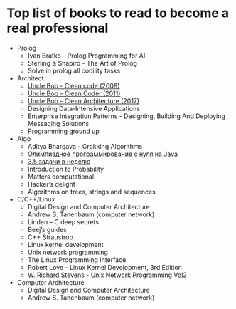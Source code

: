 # Top list of books to read to become a real professional

* Prolog
    * Ivan Bratko - Prolog Programming for AI
    * Sterling & Shapiro  - The Art of Prolog
    * Solve in prolog all codility tasks
* Architect
    * [Uncle Bob - Clean code (2008)](https://www.amazon.com/gp/product/B001GSTOAM)
    * [Uncle Bob - Clean Coder (2011)](https://www.amazon.com/gp/product/B0050JLC9Y)
    * [Uncle Bob - Clean Architecture (2017)](https://www.amazon.com/gp/product/B075LRM681)
    * Designing Data-Intensive Applications
    * Enterprise Integration Patterns - Designing, Building And Deploying Messaging Solutions
    * Programming ground up
* Algo
    * Aditya Bhargava - Grokking Algorithms
    * [Олимпиадное программирование с нуля на Java](https://www.youtube.com/channel/UCwZIfY8SZvct6_nYkjmODrg/playlists)
    * [3.5 задачи в неделю](https://www.youtube.com/channel/UCM01TVLxMvqEXq4Z9AFl-jA/playlists)
    * Introduction to Probability
    * Matters computational
    * Hacker’s delight
    * Algorithms on trees, strings and sequences
* C/C++/Linux
    * Digital Design and Computer Architecture
    * Andrew S. Tanenbaum (computer network)
    * Linden – C deep secrets
    * Beej’s guides
    * C++ Straustrop
    * Linux kernel development
    * Unix network programming
    * The Linux Programming Interface
    * Robert Love - Linux Kernel Development, 3rd Edition
    * W. Richard Stevens - Unix Network Programming Vol2
* Computer Architecture
    * Digital Design and Computer Architecture
    * Andrew S. Tanenbaum (computer network)